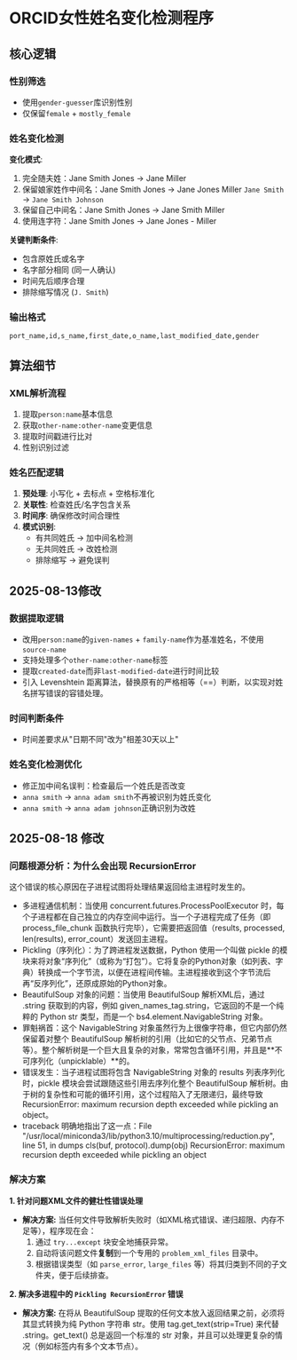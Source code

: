 # ORCID女性姓名变化检测程序

## 核心逻辑

### 性别筛选
- 使用`gender-guesser`库识别性别
- 仅保留`female` + `mostly_female`

### 姓名变化检测
**变化模式**:
1. 完全随夫姓：Jane Smith Jones → Jane Miller
2. 保留娘家姓作中间名：Jane Smith Jones → Jane Jones Miller `Jane Smith` → `Jane Smith Johnson`
3. 保留自己中间名：Jane Smith Jones → Jane Smith Miller
4. 使用连字符：Jane Smith Jones → Jane Jones - Miller

**关键判断条件**:
- 包含原姓氏或名字
- 名字部分相同 (同一人确认)  
- 时间先后顺序合理
- 排除缩写情况 (`J. Smith`)

### 输出格式
```csv
port_name,id,s_name,first_date,o_name,last_modified_date,gender
```

## 算法细节

### XML解析流程
1. 提取`person:name`基本信息
2. 获取`other-name:other-name`变更信息  
3. 提取时间戳进行比对
4. 性别识别过滤

### 姓名匹配逻辑
1. **预处理**: 小写化 + 去标点 + 空格标准化
2. **关联性**: 检查姓氏/名字包含关系
3. **时间序**: 确保修改时间合理性
4. **模式识别**: 
   - 有共同姓氏 → 加中间名检测
   - 无共同姓氏 → 改姓检测
   - 排除缩写 → 避免误判

## 2025-08-13修改

### 数据提取逻辑
- 改用`person:name`的`given-names` + `family-name`作为基准姓名，不使用`source-name`
- 支持处理多个`other-name:other-name`标签
- 提取`created-date`而非`last-modified-date`进行时间比较
- 引入 Levenshtein 距离算法，替换原有的严格相等（==）判断，以实现对姓名拼写错误的容错处理。


### 时间判断条件
- 时间差要求从"日期不同"改为"相差30天以上"

### 姓名变化检测优化
- 修正加中间名误判：检查最后一个姓氏是否改变
- `anna smith` → `anna adam smith`不再被识别为姓氏变化
- `anna smith` → `anna adam johnson`正确识别为改姓


## 2025-08-18 修改

### 问题根源分析：为什么会出现 RecursionError
这个错误的核心原因在子进程试图将处理结果返回给主进程时发生的。

- 多进程通信机制：当使用 concurrent.futures.ProcessPoolExecutor 时，每个子进程都在自己独立的内存空间中运行。当一个子进程完成了任务（即 process_file_chunk 函数执行完毕），它需要把返回值（results, processed, len(results), error_count）发送回主进程。
- Pickling（序列化）：为了跨进程发送数据，Python 使用一个叫做 pickle 的模块来将对象“序列化”（或称为“打包”）。它将复杂的Python对象（如列表、字典）转换成一个字节流，以便在进程间传输。主进程接收到这个字节流后再“反序列化”，还原成原始的Python对象。
- BeautifulSoup 对象的问题：当使用 BeautifulSoup 解析XML后，通过 .string 获取到的内容，例如 given_names_tag.string，它返回的不是一个纯粹的 Python str 类型，而是一个 bs4.element.NavigableString 对象。
- 罪魁祸首：这个 NavigableString 对象虽然行为上很像字符串，但它内部仍然保留着对整个 BeautifulSoup 解析树的引用（比如它的父节点、兄弟节点等）。整个解析树是一个巨大且复杂的对象，常常包含循环引用，并且是**不可序列化（unpicklable）**的。
- 错误发生：当子进程试图将包含 NavigableString 对象的 results 列表序列化时，pickle 模块会尝试跟随这些引用去序列化整个 BeautifulSoup 解析树。由于树的复杂性和可能的循环引用，这个过程陷入了无限递归，最终导致 RecursionError: maximum recursion depth exceeded while pickling an object。
- traceback 明确地指出了这一点：File "/usr/local/miniconda3/lib/python3.10/multiprocessing/reduction.py", line 51, in dumps cls(buf, protocol).dump(obj) RecursionError: maximum recursion depth exceeded while pickling an object

### 解决方案

**1. 针对问题XML文件的健壮性错误处理**

*   **解决方案:** 当任何文件导致解析失败时（如XML格式错误、递归超限、内存不足等），程序现在会：
    1.  通过 `try...except` 块安全地捕获异常。
    2.  自动将该问题文件**复制**到一个专用的 `problem_xml_files` 目录中。
    3.  根据错误类型（如 `parse_error`, `large_files` 等）将其归类到不同的子文件夹，便于后续排查。

**2. 解决多进程中的 `Pickling RecursionError` 错误**

*   **解决方案:** 在将从 BeautifulSoup 提取的任何文本放入返回结果之前，必须将其显式转换为纯 Python 字符串 str。使用 tag.get_text(strip=True) 来代替 .string。get_text() 总是返回一个标准的 str 对象，并且可以处理更复杂的情况（例如标签内有多个文本节点）。


